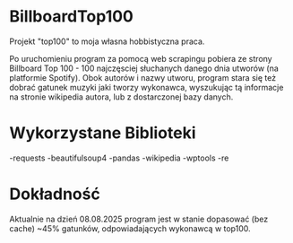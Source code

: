 ﻿# BillboardTop100

Projekt "top100" to moja własna hobbistyczna praca.

Po uruchomieniu program za pomocą web scrapingu pobiera ze strony Billboard Top 100 - 100 najczęsciej słuchanych danego dnia utworów (na platformie Spotify). 
Obok autorów i nazwy utworu, program stara się też dobrać gatunek muzyki jaki tworzy wykonawca, wyszukując tą informacje na stronie wikipedia autora, lub z dostarczonej bazy danych.

# Wykorzystane Biblioteki
-requests
-beautifulsoup4
-pandas
-wikipedia
-wptools
-re


# Dokładność
Aktualnie na dzień 08.08.2025 program jest w stanie dopasować (bez cache) ~45% gatunków, odpowiadających wykonawcą w top100.

